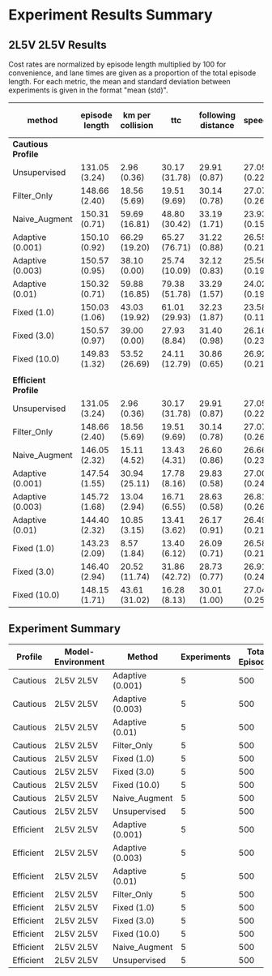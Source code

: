 # Experiment Results Summary

## 2L5V 2L5V Results

Cost rates are normalized by episode length multiplied by 100 for convenience, and lane times are given as a proportion of the total episode length. For each metric, the mean and standard deviation between experiments is given in the format "mean (std)". 

| method | episode length | km per collision | ttc | following distance | speed | cost rate | avoided cost rate | lane 0 time | lane 1 time |
|---|---|---|---|---|---|---|---|---|---|
| **Cautious Profile** |  |  |  |  |  |  |  |  |  |
| Unsupervised | 131.05 (3.24) | 2.96 (0.36) | 30.17 (31.78) | 29.91 (0.87) | 27.05 (0.22) | 313.35 (5.86) | 0.00 (0.00) | 0.27 (0.02) | 0.73 (0.02) |
| Filter_Only | 148.66 (2.40) | 18.56 (5.69) | 19.51 (9.69) | 30.14 (0.78) | 27.07 (0.26) | 302.01 (6.98) | 24.23 (2.19) | 0.29 (0.01) | 0.71 (0.01) |
| Naive_Augment | 150.31 (0.71) | 59.69 (16.81) | 48.80 (30.42) | 33.19 (1.71) | 23.93 (0.15) | 22.47 (1.35) | 439.48 (7.95) | 0.35 (0.02) | 0.65 (0.02) |
| Adaptive (0.001) | 150.10 (0.92) | 66.29 (19.20) | 65.27 (76.71) | 31.22 (0.88) | 26.55 (0.21) | 159.79 (6.25) | 254.55 (4.68) | 0.29 (0.01) | 0.71 (0.01) |
| Adaptive (0.003) | 150.57 (0.95) | 38.10 (0.00) | 25.74 (10.09) | 32.12 (0.83) | 25.56 (0.19) | 99.37 (5.26) | 328.15 (4.26) | 0.33 (0.01) | 0.67 (0.01) |
| Adaptive (0.01) | 150.32 (0.71) | 59.88 (16.85) | 79.38 (51.78) | 33.29 (1.57) | 24.02 (0.19) | 23.50 (1.89) | 433.49 (7.57) | 0.39 (0.02) | 0.61 (0.02) |
| Fixed (1.0) | 150.03 (1.06) | 43.03 (19.92) | 61.01 (29.93) | 32.23 (1.87) | 23.58 (0.11) | 11.36 (1.17) | 459.19 (1.01) | 0.39 (0.02) | 0.61 (0.02) |
| Fixed (3.0) | 150.57 (0.97) | 39.00 (0.00) | 27.93 (8.84) | 31.40 (0.98) | 26.16 (0.23) | 129.38 (5.85) | 303.13 (6.90) | 0.29 (0.02) | 0.71 (0.02) |
| Fixed (10.0) | 149.83 (1.32) | 53.52 (26.69) | 24.11 (12.79) | 30.86 (0.65) | 26.92 (0.21) | 218.07 (7.24) | 160.11 (6.94) | 0.29 (0.01) | 0.71 (0.01) |
|  |  |  |  |  |  |  |  |  |  |
| **Efficient Profile** |  |  |  |  |  |  |  |  |  |
| Unsupervised | 131.05 (3.24) | 2.96 (0.36) | 30.17 (31.78) | 29.91 (0.87) | 27.05 (0.22) | 192.92 (12.09) | 0.00 (0.00) | 0.27 (0.02) | 0.73 (0.02) |
| Filter_Only | 148.66 (2.40) | 18.56 (5.69) | 19.51 (9.69) | 30.14 (0.78) | 27.07 (0.26) | 182.62 (11.14) | 25.61 (1.13) | 0.29 (0.01) | 0.71 (0.01) |
| Naive_Augment | 146.05 (2.32) | 15.11 (4.52) | 13.43 (4.31) | 26.60 (0.86) | 26.66 (0.23) | 77.71 (6.59) | 224.47 (10.19) | 0.50 (0.02) | 0.50 (0.02) |
| Adaptive (0.001) | 147.54 (1.55) | 30.94 (25.11) | 17.78 (8.16) | 29.83 (0.58) | 27.00 (0.24) | 105.78 (7.69) | 155.74 (4.73) | 0.41 (0.01) | 0.59 (0.01) |
| Adaptive (0.003) | 145.72 (1.68) | 13.04 (2.94) | 16.71 (6.55) | 28.63 (0.58) | 26.81 (0.26) | 80.75 (5.32) | 215.67 (11.57) | 0.51 (0.03) | 0.49 (0.03) |
| Adaptive (0.01) | 144.40 (2.32) | 10.85 (3.15) | 13.41 (3.62) | 26.17 (0.91) | 26.49 (0.21) | 72.59 (8.00) | 229.29 (9.04) | 0.51 (0.02) | 0.49 (0.02) |
| Fixed (1.0) | 143.23 (2.09) | 8.57 (1.84) | 13.40 (6.12) | 26.09 (0.71) | 26.58 (0.21) | 73.29 (5.98) | 230.08 (9.51) | 0.50 (0.02) | 0.50 (0.02) |
| Fixed (3.0) | 146.40 (2.94) | 20.52 (11.74) | 31.86 (42.72) | 28.73 (0.77) | 26.91 (0.24) | 92.57 (7.35) | 205.95 (9.57) | 0.51 (0.03) | 0.49 (0.03) |
| Fixed (10.0) | 148.15 (1.71) | 43.61 (31.02) | 16.28 (8.13) | 30.01 (1.00) | 27.04 (0.25) | 140.33 (14.19) | 113.48 (8.96) | 0.38 (0.01) | 0.62 (0.01) |

## Experiment Summary

| Profile | Model-Environment | Method | Experiments | Total Episodes |
|---------|-------------------|--------|-------------|----------------|
| Cautious | 2L5V 2L5V | Adaptive (0.001) | 5 | 500 |
| Cautious | 2L5V 2L5V | Adaptive (0.003) | 5 | 500 |
| Cautious | 2L5V 2L5V | Adaptive (0.01) | 5 | 500 |
| Cautious | 2L5V 2L5V | Filter_Only | 5 | 500 |
| Cautious | 2L5V 2L5V | Fixed (1.0) | 5 | 500 |
| Cautious | 2L5V 2L5V | Fixed (3.0) | 5 | 500 |
| Cautious | 2L5V 2L5V | Fixed (10.0) | 5 | 500 |
| Cautious | 2L5V 2L5V | Naive_Augment | 5 | 500 |
| Cautious | 2L5V 2L5V | Unsupervised | 5 | 500 |
| Efficient | 2L5V 2L5V | Adaptive (0.001) | 5 | 500 |
| Efficient | 2L5V 2L5V | Adaptive (0.003) | 5 | 500 |
| Efficient | 2L5V 2L5V | Adaptive (0.01) | 5 | 500 |
| Efficient | 2L5V 2L5V | Filter_Only | 5 | 500 |
| Efficient | 2L5V 2L5V | Fixed (1.0) | 5 | 500 |
| Efficient | 2L5V 2L5V | Fixed (3.0) | 5 | 500 |
| Efficient | 2L5V 2L5V | Fixed (10.0) | 5 | 500 |
| Efficient | 2L5V 2L5V | Naive_Augment | 5 | 500 |
| Efficient | 2L5V 2L5V | Unsupervised | 5 | 500 |
